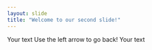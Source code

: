```yaml
---
layout: slide
title: "Welcome to our second slide!"
---
```

Your text
Use the left arrow to go back!
Your text
